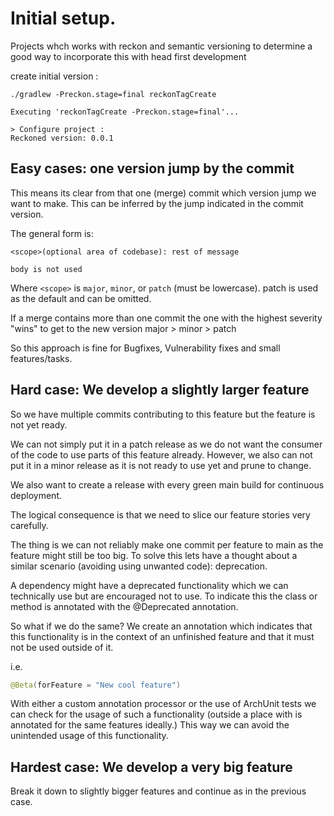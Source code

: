 # Initial setup.

Projects whch works with reckon and semantic versioning to determine a good way to incorporate this with head first development

create initial version :

```shell
./gradlew -Preckon.stage=final reckonTagCreate
```

```shell
Executing 'reckonTagCreate -Preckon.stage=final'...

> Configure project :
Reckoned version: 0.0.1
```

## Easy cases: one version jump by the commit

This means its clear from that one (merge) commit which version jump we want to make.
This can be inferred by the jump indicated in the commit version.

The general form is:

```
<scope>(optional area of codebase): rest of message

body is not used
```

Where `<scope>` is `major`, `minor`, or `patch` (must be lowercase).
patch is used as the default and can be omitted.

If a merge contains more than one commit the one with the highest severity "wins" to get to the new version
major > minor > patch

So this approach is fine for Bugfixes, Vulnerability fixes and small features/tasks.

## Hard case: We develop a slightly larger feature

So we have multiple commits contributing to this feature but the feature is not yet ready.

We can not simply put it in a patch release as we do not want the consumer of the code to use parts of this feature already.
However, we also can not put it in a minor release as it is not ready to use yet and prune to change.

We also want to create a release with every green main build for continuous deployment.

The logical consequence is that we need to slice our feature stories very carefully.

The thing is we can not reliably make one commit per feature to main as the feature might still be too big.
To solve this lets have a thought about a similar scenario (avoiding using unwanted code): deprecation.

A dependency might have a deprecated functionality which we can technically use but are encouraged not to use.
To indicate this the class or method is annotated with the @Deprecated annotation.

So what if we do the same?
We create an annotation which indicates that this functionality is in the context of an unfinished feature and that it must not be used outside of it.

i.e.

```java 
@Beta(forFeature = "New cool feature")
```

With either a custom annotation processor or the use of ArchUnit tests we can check for the usage of such a functionality (outside a place with is annotated for the same
features ideally.)
This way we can avoid the unintended usage of this functionality.

## Hardest case: We develop a very big feature

Break it down to slightly bigger features and continue as in the previous case.



